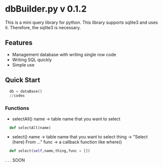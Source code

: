 # dbBuilder.py v 0.1.2
This is a mini query library for python.
This library supports sqlite3 and uses it. 
Therefore, the sqlite3 is necessary.

## Features
* Management database with writing single row code
* Writing SQL quickly
* Simple use

## Quick Start

```python
  db = dataBase()
  //codes
```

### Functions
* selectAll()
name -> table name that you want to select
```python
  def selectAll(name)
```
* select()
name -> table name that you want to select
thing -> "Select (here) From ..."
func -> a callback function like where()
```python
  def select(self,name,thing,func = [])
```

.
.
.
SOON
